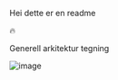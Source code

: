 Hei dette er en readme

:fire:

Generell arkitektur tegning

![image](https://github.com/user-attachments/assets/e62b62af-95d9-460d-a27d-273feffc78d8)

